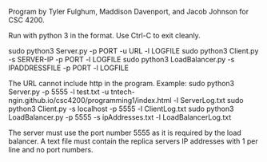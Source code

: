 Program by Tyler Fulghum, Maddison Davenport, and Jacob Johnson for CSC 4200.

Run with python 3 in the format.
Use Ctrl-C to exit cleanly.

sudo python3 Server.py -p PORT -u URL -l LOGFILE
sudo python3 Client.py -s SERVER-IP -p PORT -l LOGFILE
sudo python3 LoadBalancer.py -s IPADDRESSFILE -p PORT -l LOGFILE

The URL cannot include http in the program. Example:
sudo python3 Server.py -p 5555 -l test.txt -u tntech-ngin.github.io/csc4200/programming1/index.html -l ServerLog.txt
sudo python3 Client.py -s localhost -p 5555 -l ClientLog.txt
sudo python3 LoadBalancer.py -p 5555 -s ipAddresses.txt -l LoadBalancerLog.txt

The server must use the port number 5555 as it is required by the load balancer.
A text file must contain the replica servers IP addresses with 1 per line and no port numbers.